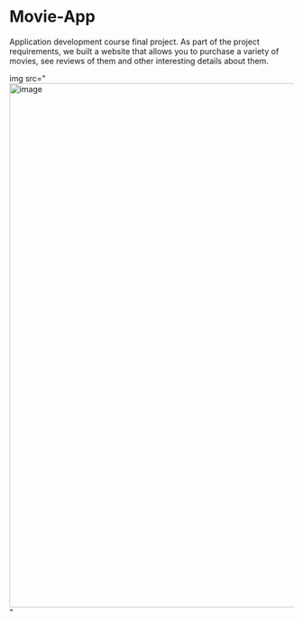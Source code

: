 # Movie-App
Application development course final project.
As part of the project requirements, we built a website that allows you to purchase a variety of movies, see reviews of them and other interesting details about them.


img src="<img width="928" alt="image" src="https://github.com/chenAmrani/Movie-App/assets/109721571/10934e12-a306-48c7-9a2d-18f816a18e1d">"
